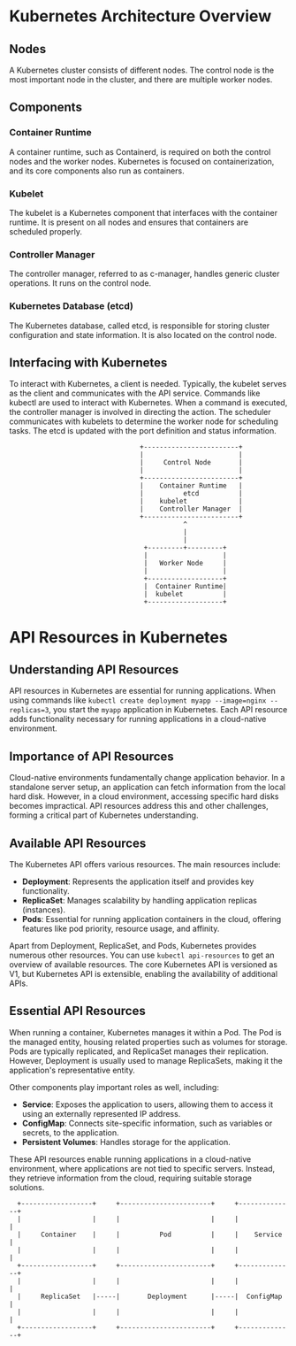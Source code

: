 # Kubernetes Architecture Overview

## Nodes
A Kubernetes cluster consists of different nodes. The control node is the most important node in the cluster, and there are multiple worker nodes.

## Components

### Container Runtime

A container runtime, such as Containerd, is required on both the control nodes and the worker nodes. Kubernetes is focused on containerization, and its core components also run as containers.

### Kubelet

The kubelet is a Kubernetes component that interfaces with the container runtime. It is present on all nodes and ensures that containers are scheduled properly.

### Controller Manager

The controller manager, referred to as c-manager, handles generic cluster operations. It runs on the control node.

### Kubernetes Database (etcd)

The Kubernetes database, called etcd, is responsible for storing cluster configuration and state information. It is also located on the control node.

## Interfacing with Kubernetes

To interact with Kubernetes, a client is needed. Typically, the kubelet serves as the client and communicates with the API service. Commands like kubectl are used to interact with Kubernetes. When a command is executed, the controller manager is involved in directing the action. The scheduler communicates with kubelets to determine the worker node for scheduling tasks. The etcd is updated with the port definition and status information.

```
                                 +------------------------+
                                 |                        |
                                 |     Control Node       |
                                 |                        |
                                 +------------------------+
                                 |    Container Runtime   |
                                 |          etcd          |
                                 |    kubelet             |
                                 |    Controller Manager  |
                                 +------------------------+
                                            ^
                                            |
                                            |
                                  +---------+---------+
                                  |                   |
                                  |   Worker Node     |
                                  |                   |
                                  +-------------------+
                                  |  Container Runtime|
                                  |  kubelet          |
                                  +-------------------+

```

# API Resources in Kubernetes

## Understanding API Resources

API resources in Kubernetes are essential for running applications. When using commands like `kubectl create deployment myapp --image=nginx --replicas=3`, you start the `myapp` application in Kubernetes. Each API resource adds functionality necessary for running applications in a cloud-native environment.

## Importance of API Resources

Cloud-native environments fundamentally change application behavior. In a standalone server setup, an application can fetch information from the local hard disk. However, in a cloud environment, accessing specific hard disks becomes impractical. API resources address this and other challenges, forming a critical part of Kubernetes understanding.

## Available API Resources

The Kubernetes API offers various resources. The main resources include:

- **Deployment**: Represents the application itself and provides key functionality.
- **ReplicaSet**: Manages scalability by handling application replicas (instances).
- **Pods**: Essential for running application containers in the cloud, offering features like pod priority, resource usage, and affinity.

Apart from Deployment, ReplicaSet, and Pods, Kubernetes provides numerous other resources. You can use `kubectl api-resources` to get an overview of available resources. The core Kubernetes API is versioned as V1, but Kubernetes API is extensible, enabling the availability of additional APIs.

## Essential API Resources

When running a container, Kubernetes manages it within a Pod. The Pod is the managed entity, housing related properties such as volumes for storage. Pods are typically replicated, and ReplicaSet manages their replication. However, Deployment is usually used to manage ReplicaSets, making it the application's representative entity.

Other components play important roles as well, including:

- **Service**: Exposes the application to users, allowing them to access it using an externally represented IP address.
- **ConfigMap**: Connects site-specific information, such as variables or secrets, to the application.
- **Persistent Volumes**: Handles storage for the application.

These API resources enable running applications in a cloud-native environment, where applications are not tied to specific servers. Instead, they retrieve information from the cloud, requiring suitable storage solutions.

```
  +------------------+     +-----------------------+     +--------------+
  |                  |     |                       |     |              |
  |     Container    |     |          Pod          |     |    Service   |
  |                  |     |                       |     |              |
  +------------------+     +-----------------------+     +--------------+
  |                  |     |                       |     |              |
  |     ReplicaSet   |-----|       Deployment      |-----|  ConfigMap   |
  |                  |     |                       |     |              |
  +------------------+     +-----------------------+     +--------------+

```
